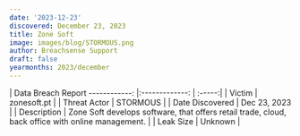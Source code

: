 ```yaml
---
date: '2023-12-23'
discovered: December 23, 2023
title: Zone Soft
image: images/blog/STORMOUS.png
author: Breachsense Support
draft: false
yearmonths: 2023/december
---
```



| Data Breach Report
------------:     |:-------------:    | :-----:|
| Victim      | zonesoft.pt      | 
| Threat Actor      | STORMOUS      | 
| Date Discovered      | Dec 23, 2023      | 
| Description      | Zone Soft develops software, that offers retail trade, cloud, back office with online management.      | 
| Leak Size      | Unknown      | 

